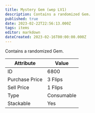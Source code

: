 ```yaml
---
title: Mystery Gem (wep LV1)
description: Contains a randomized Gem.
published: true
date: 2023-02-22T22:56:13.000Z
tags: items
editor: markdown
dateCreated: 2023-02-16T00:00:00.000Z
---
```


Contains a randomized Gem.

|Attribute|Value|
|-|-|
|ID|6800|
|Purchase Price|3 Flips|
|Sell Price|1 Flips|
|Type|Consumable|
|Stackable|Yes|

